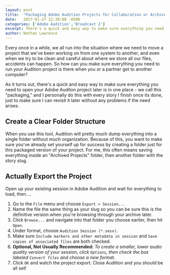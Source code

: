 ```yaml
---
layout: post
title:  "Packaging Adobe Audition Projects for Collaboration or Archives"
date:   2017-01-27 12:30:00 -0500
categories: ['Adobe Audition','Broadcast 2']
excerpt: There's a quick and easy way to make sure everything you need to open your Adobe Auditon project later is in one place - we call this "packaging."
author: Nathan Lawrence
---
```


Every once in a while, we all run into the situation where we need to move a project that we've been working on from one system to another, and even when we try to be clean and careful about where we store all our files, accidents can happen. So how can you make sure everything you need to run your Audition project is there when you or a partner get to another computer?

As it turns out, there's a quick and easy way to make sure everything you need to open your Adobe Auditon project later is in one place - we call this "packaging," and I personally do this with every story I finish once its done, just to make sure I can revisit it later without any problems if the need arises.

## Create a Clear Folder Structure
When you use this tool, Audition will pretty much dump everything into a single folder without much organization. Because of this, you want to make sure you've already set yourself up for success by creating a folder just for this packaged version of your project. For me, this often means saving everything inside an "Archived Projects" folder, then another folder with the story slug.

## Actually Export the Project
Open up your existing session in Adobe Audition and wait for everything to load, then....
1. Go to the `File` menu and choose `Export > Session...`
2. Name the file the same thing as your slug so you can be sure this is the definitive version when you're browsing through your archive later.
3. Click `Browse...` and navigate into that folder you choose earlier, then hit `Open`.
4. Under format, choose `Audition Session (*.sesx)`.
5. Make sure `Include markers and other metadata in session` and `Save copies of associated files` are both checked.
6. __Optional, Not Usually Recommended:__ _To create a smaller, lower audio quality version of your session, click `Options`, then check the box labeled `Convert files` and choose a new format._
7. Click `OK` and watch the project export. Close Audition and you should be all set!